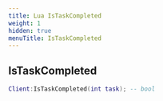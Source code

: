 ```yaml
---
title: Lua IsTaskCompleted
weight: 1
hidden: true
menuTitle: IsTaskCompleted
---
```

## IsTaskCompleted
```lua
Client:IsTaskCompleted(int task); -- bool
```